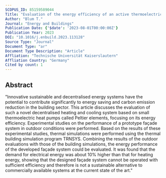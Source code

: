 ```yaml
---
SCOPUS_ID: 85159589044
Title: "Evaluation of the energy efficiency of an active thermoelectric façade"
Author: "Blum T."
Journal: "Energy and Buildings"
Publication Date: {'$date': '2023-08-01T00:00:00Z'}
Publication Year: 2023
DOI: "10.1016/j.enbuild.2023.113128"
Source Type: "Journal"
Document Type: "ar"
Document Type Description: "Article"
Affliation: "Technische Universität Kaiserslautern"
Affliation Country: "Germany"
Cited by count: 1
---
```


## Abstract
"Innovative sustainable and decentralised energy systems have the potential to contribute significantly to energy saving and carbon emission reduction in the building sector. This article discusses the evaluation of such a novel decentralised heating and cooling system based on small thermoelectric heat pumps called Peltier elements, focusing on its energy efficiency. Experimental studies on the performance of a prototype façade system in outdoor conditions were performed. Based on the results of these experimental studies, thermal simulations were performed using the thermal building simulation program TRNSYS. Combining the results of the outdoor evaluations with those of the building simulations, the energy performance of the developed façade system could be evaluated. It was found that the demand for electrical energy was about 10% higher than that for heating energy, showing that the designed façade system cannot be operated with sufficient efficiency and therefore is not a sustainable alternative to commercially available systems at the current state of the art."
